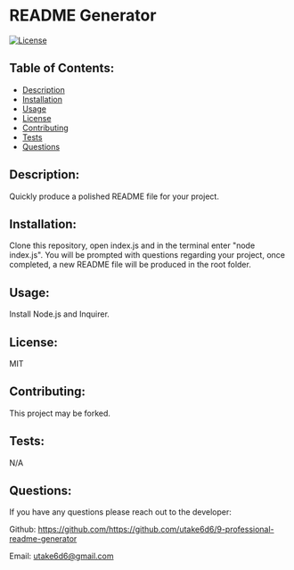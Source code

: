 
  
# README Generator

[![License](https://img.shields.io/badge/License-MIT-blue.svg)](https://lbesson.mit-license.org/)

## Table of Contents:
* [Description](#description)
* [Installation](#installation)
* [Usage](#usage)
* [License](#license)
* [Contributing](#contributing)
* [Tests](#tests)
* [Questions](#questions)

## Description:

Quickly produce a polished README file for your project.

## Installation:

Clone this repository, open index.js and in the terminal enter "node index.js". You will be prompted with questions regarding your project, once completed, a new README file will be produced in the root folder.



## Usage:

Install Node.js and Inquirer.

## License:

MIT

## Contributing:

This project may be forked.

## Tests:

N/A

## Questions:

If you have any questions please reach out to the developer:

Github: <https://github.com/https://github.com/utake6d6/9-professional-readme-generator>

Email: <utake6d6@gmail.com>
